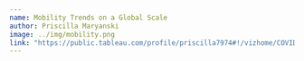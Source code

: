 ```yaml
---
name: Mobility Trends on a Global Scale
author: Priscilla Maryanski
image: ../img/mobility.png
link: "https://public.tableau.com/profile/priscilla7974#!/vizhome/COVID-19GlobalMobilityTrends/Story1"
---
```


